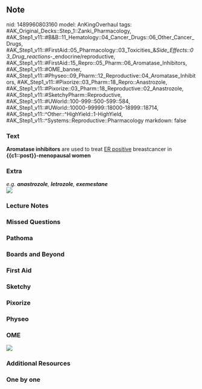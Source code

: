 ## Note
nid: 1489960803160
model: AnKingOverhaul
tags: #AK_Original_Decks::Step_1::Zanki_Pharmacology, #AK_Step1_v11::#B&B::11_Hematology::04_Cancer_Drugs::06_Other_Cancer_Drugs, #AK_Step1_v11::#FirstAid::05_Pharmacology::03_Toxicities_&_Side_Effects::03_Drug_reactions_-_endocrine/reproductive, #AK_Step1_v11::#FirstAid::15_Repro::05_Pharm::06_Aromatase_Inhibitors, #AK_Step1_v11::#OME_banner, #AK_Step1_v11::#Physeo::09_Pharm::12_Reproductive::04_Aromatase_Inhibitors, #AK_Step1_v11::#Pixorize::03_Pharm::18_Repro::Anastrozole, #AK_Step1_v11::#Pixorize::03_Pharm::18_Reproductive::02_Anastrozole, #AK_Step1_v11::#SketchyPharm::Reproductive, #AK_Step1_v11::#UWorld::100-999::500-599::584, #AK_Step1_v11::#UWorld::10000-99999::18000-18999::18714, #AK_Step1_v11::^Other::^HighYield::1-HighYield, #AK_Step1_v11::^Systems::Reproductive::Pharmacology
markdown: false

### Text
<b>Aromatase inhibitors</b> are used to treat <u>ER positive</u>
breastcancer in <b>{{c1::post}}-menopausal women</b>

### Extra
<div>
  <div>
    <i>e.g. <b>anastrozole</b>, <b>letrozole</b>,
    <b>exemestane</b></i>
  </div>
  <div>
    <i><img src="paste-291645459268232.jpg"></i>
  </div>
</div>

### Lecture Notes


### Missed Questions


### Pathoma


### Boards and Beyond


### First Aid


### Sketchy


### Pixorize


### Physeo


### OME
<div class="ome-widget">
  <a href="https://onlinemeded.org?ref=anki"><img src=
  "_OME_AnkiFlashcards_General_3.png"></a>
</div>

### Additional Resources


### One by one

